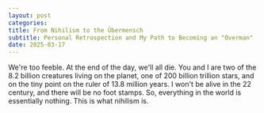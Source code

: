 ```yaml
---
layout: post
categories: 
title: From Nihilism to the Übermensch
subtitle: Personal Retrospection and My Path to Becoming an "Overman"
date: 2025-03-17
---
```

 We're too feeble. At the end of the day, we'll all die. You and I are two of the 8.2 billion creatures living on the planet, one of 200 billion trillion stars, and on the tiny point on the ruler of 13.8 million years. I won't be alive in the 22 century, and there will be no foot stamps. So, everything in the world is essentially nothing. This is what nihilism is.

